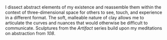 I dissect abstract elements of my existence and reassemble them within the context of three-dimensional space for others to see, touch, and experience in a different format. The soft, malleable nature of clay allows me to articulate the curves and nuances that would otherwise be difficult to communicate. Sculptures from the *Artifact* series build upon my meditations on abstraction from *108*.
